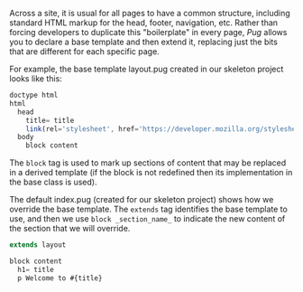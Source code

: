 Across a site, it is usual for all pages to have a common structure, including standard HTML markup for the head, footer, navigation, etc. Rather than forcing developers to duplicate this "boilerplate" in every page, _Pug_ allows you to declare a base template and then extend it, replacing just the bits that are different for each specific page.

For example, the base template layout.pug created in our skeleton project looks like this:
    
```js    
doctype html
html
  head
    title= title
    link(rel='stylesheet', href='https://developer.mozilla.org/stylesheets/style.css')
  body
    block content
```

The `block` tag is used to mark up sections of content that may be replaced in a derived template (if the block is not redefined then its implementation in the base class is used).

The default index.pug (created for our skeleton project) shows how we override the base template. The `extends` tag identifies the base template to use, and then we use `block _section_name_` to indicate the new content of the section that we will override.
    
```js    
extends layout

block content
  h1= title
  p Welcome to #{title}
```
